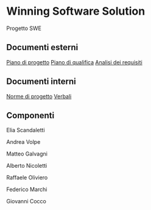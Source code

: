 # Winning Software Solution
Progetto SWE

## Documenti esterni
[Piano di progetto](https://github.com/iota97/WinningSoftwareSolution/blob/main/docs/esterni/piano_di_progetto)
[Piano di qualifica](https://github.com/iota97/WinningSoftwareSolution/blob/main/docs/esterni/piano_di_qualifica)
[Analisi dei requisiti](https://github.com/iota97/WinningSoftwareSolution/blob/main/docs/esterni/analisi_dei_requisiti)

## Documenti interni
[Norme di progetto](https://github.com/iota97/WinningSoftwareSolution/tree/main/docs/interni/norme_di_progetto)
[Verbali](https://github.com/iota97/WinningSoftwareSolution/tree/main/docs/interni/verbali)

## Componenti
Elia Scandaletti

Andrea Volpe

Matteo Galvagni

Alberto Nicoletti

Raffaele Oliviero

Federico Marchi

Giovanni Cocco